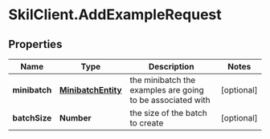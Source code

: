 # SkilClient.AddExampleRequest

## Properties
Name | Type | Description | Notes
------------ | ------------- | ------------- | -------------
**minibatch** | [**MinibatchEntity**](MinibatchEntity.md) | the minibatch the examples are going to be associated with | [optional] 
**batchSize** | **Number** | the size of the batch to create | [optional] 


